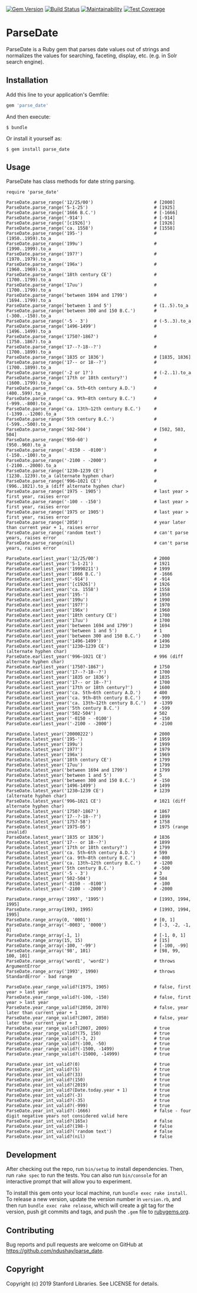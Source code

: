 [![Gem Version](https://badge.fury.io/rb/parse_date.svg)](https://badge.fury.io/rb/parse_date)
[![Build Status](https://travis-ci.org/sul-dlss/parse_date.svg?branch=master)](https://travis-ci.org/sul-dlss/parse_date)
[![Maintainability](https://api.codeclimate.com/v1/badges/2d006b4ccb3100434f4a/maintainability)](https://codeclimate.com/github/sul-dlss/parse_date/maintainability)
[![Test Coverage](https://api.codeclimate.com/v1/badges/2d006b4ccb3100434f4a/test_coverage)](https://codeclimate.com/github/sul-dlss/parse_date/test_coverage)

# ParseDate

ParseDate is a Ruby gem that parses date values out of strings and normalizes the values for searching, faceting, display, etc. (e.g. in Solr search engine).

## Installation

Add this line to your application's Gemfile:

```ruby
gem 'parse_date'
```

And then execute:

    $ bundle

Or install it yourself as:

    $ gem install parse_date

## Usage

ParseDate has class methods for date string parsing.

```
require 'parse_date'

ParseDate.parse_range('12/25/00')                       # [2000]
ParseDate.parse_range('5-1-25')                         # [1925]
ParseDate.parse_range('1666 B.C.')                      # [-1666]
ParseDate.parse_range('-914')                           # [-914]
ParseDate.parse_range('[c1926]')                        # [1926]
ParseDate.parse_range('ca. 1558')                       # [1558]
ParseDate.parse_range('195-')                           # (1950..1959).to_a
ParseDate.parse_range('199u')                           # (1990..1999).to_a
ParseDate.parse_range('197?')                           # (1970..1979).to_a
ParseDate.parse_range('196x')                           # (1960..1969).to_a
ParseDate.parse_range('18th century CE')                # (1700..1799).to_a
ParseDate.parse_range('17uu')                           # (1700..1799).to_a
ParseDate.parse_range('between 1694 and 1799')          # (1694..1799).to_a
ParseDate.parse_range('between 1 and 5')                # (1..5).to_a
ParseDate.parse_range('between 300 and 150 B.C.')       # (-300..-150).to_a
ParseDate.parse_range('-5 - 3')                         # (-5..3).to_a
ParseDate.parse_range('1496-1499')                      # (1496..1499).to_a
ParseDate.parse_range('1750?-1867')                     # (1750..1867).to_a
ParseDate.parse_range('17--?-18--?')                    # (1700..1899).to_a
ParseDate.parse_range('1835 or 1836')                   # [1835, 1836]
ParseDate.parse_range('17-- or 18--?')                  # (1700..1899).to_a
ParseDate.parse_range('-2 or 1?')                       # (-2..1).to_a
ParseDate.parse_range('17th or 18th century?')          # (1600..1799).to_a
ParseDate.parse_range('ca. 5th–6th century A.D.')       # (400..599).to_a
ParseDate.parse_range('ca. 9th–8th century B.C.')       # (-999..-800).to_a
ParseDate.parse_range('ca. 13th–12th century B.C.')     # (-1399..-1200).to_a
ParseDate.parse_range('5th century B.C.')               # (-599..-500).to_a
ParseDate.parse_range('502-504')                        # [502, 503, 504]
ParseDate.parse_range('950-60')                         # (950..960).to_a
ParseDate.parse_range('-0150 - -0100')                  # (-150..-100).to_a
ParseDate.parse_range('-2100 - -2000')                  # (-2100..-2000).to_a
ParseDate.parse_range('1230—1239 CE')                   # (1230..1239).to_a (alternate hyphen char)
ParseDate.parse_range('996–1021 CE')                    # (996..1021).to_a (diff alternate hyphen char)
ParseDate.parse_range('1975 - 1905')                    # last year > first year, raises error
ParseDate.parse_range('-100 - -150')                    # last year > first year, raises error
ParseDate.parse_range('1975 or 1905')                   # last year > first year, raises error
ParseDate.parse_range('2050')                           # year later than current year + 1, raises error
ParseDate.parse_range('random text')                    # can't parse years, raises error
ParseDate.parse_range(nil)                              # can't parse years, raises error

ParseDate.earliest_year('12/25/00')                     # 2000
ParseDate.earliest_year('5-1-21')                       # 1921
ParseDate.earliest_year('19990211')                     # 1999
ParseDate.earliest_year('1666 B.C.')                    # -1666
ParseDate.earliest_year('-914')                         # -914
ParseDate.earliest_year('[c1926]')                      # 1926
ParseDate.earliest_year('ca. 1558')                     # 1558
ParseDate.earliest_year('195-')                         # 1950
ParseDate.earliest_year('199u')                         # 1990
ParseDate.earliest_year('197?')                         # 1970
ParseDate.earliest_year('196x')                         # 1960
ParseDate.earliest_year('18th century CE')              # 1700
ParseDate.earliest_year('17uu')                         # 1700
ParseDate.earliest_year('between 1694 and 1799')        # 1694
ParseDate.earliest_year('between 1 and 5')              # 1
ParseDate.earliest_year('between 300 and 150 B.C.')     # -300
ParseDate.earliest_year('1496-1499')                    # 1496
ParseDate.earliest_year('1230—1239 CE')                 # 1230 (alternate hyphen char)
ParseDate.earliest_year('996–1021 CE')                  # 996 (diff alternate hyphen char)
ParseDate.earliest_year('1750?-1867')                   # 1750
ParseDate.earliest_year('17--?-18--?')                  # 1700
ParseDate.earliest_year('1835 or 1836')                 # 1835
ParseDate.earliest_year('17-- or 18--?')                # 1700
ParseDate.earliest_year('17th or 18th century?')        # 1600
ParseDate.earliest_year('ca. 5th–6th century A.D.')     # 400
ParseDate.earliest_year('ca. 9th–8th century B.C.')     # -999
ParseDate.earliest_year('ca. 13th–12th century B.C.')   # -1399
ParseDate.earliest_year('5th century B.C.')             # -599
ParseDate.earliest_year('502-504')                      # 502
ParseDate.earliest_year('-0150 - -0100')                # -150
ParseDate.earliest_year('-2100 - -2000')                # -2100

ParseDate.latest_year('20000222')                       # 2000
ParseDate.latest_year('195-')                           # 1959
ParseDate.latest_year('199u')                           # 1999
ParseDate.latest_year('197?')                           # 1979
ParseDate.latest_year('196x')                           # 1969
ParseDate.latest_year('18th century CE')                # 1799
ParseDate.latest_year('17uu')                           # 1799
ParseDate.latest_year('between 1694 and 1799')          # 1799
ParseDate.latest_year('between 1 and 5')                # 5
ParseDate.latest_year('between 300 and 150 B.C.')       # -150
ParseDate.latest_year('1496-1499')                      # 1499
ParseDate.latest_year('1230—1239 CE')                   # 1239 (alternate hyphen char)
ParseDate.latest_year('996–1021 CE')                    # 1021 (diff alternate hyphen char)
ParseDate.latest_year('1750?-1867')                     # 1867
ParseDate.latest_year('17--?-18--?')                    # 1899
ParseDate.latest_year('1757-58')                        # 1758
ParseDate.latest_year('1975-05')                        # 1975 (range invalid)
ParseDate.latest_year('1835 or 1836')                   # 1836
ParseDate.latest_year('17-- or 18--?')                  # 1899
ParseDate.latest_year('17th or 18th century?')          # 1799
ParseDate.latest_year('ca. 5th–6th century A.D.')       # 599
ParseDate.latest_year('ca. 9th–8th century B.C.')       # -800
ParseDate.latest_year('ca. 13th–12th century B.C.')     # -1200
ParseDate.latest_year('5th century B.C.')               # -500
ParseDate.latest_year('-5 - 3')                         # 3
ParseDate.latest_year('502-504')                        # 504
ParseDate.latest_year('-0150 - -0100')                  # -100
ParseDate.latest_year('-2100 - -2000')                  # -2000

ParseDate.range_array('1993', '1995')                   # [1993, 1994, 1995]
ParseDate.range_array(1993, 1995)                       # [1993, 1994, 1995]
ParseDate.range_array(0, '0001')                        # [0, 1]
ParseDate.range_array('-0003', '0000')                  # [-3, -2, -1, 0]
ParseDate.range_array(-1, 1)                            # [-1, 0, 1]
ParseDate.range_array(15, 15)                           # [15]
ParseDate.range_array(-100, '-99')                      # [-100, -99]
ParseDate.range_array('98', 101)                        # [98, 99, 100, 101]
ParseDate.range_array('word1', 'word2')                 # throws ArgumentError
ParseDate.range_array('1993', 1990)                     # throws StandardError - bad range

ParseDate.year_range_valid?(1975, 1905)                 # false, first year > last year
ParseDate.year_range_valid?(-100, -150)                 # false, first year > last year
ParseDate.year_range_valid?(2050, 2070)                 # false, year later than current year + 1
ParseDate.year_range_valid?(2007, 2050)                 # false, year later than current year + 1
ParseDate.year_range_valid?(2007, 2009)                 # true
ParseDate.year_range_valid?(75, 150)                    # true
ParseDate.year_range_valid?(-3, 2)                      # true
ParseDate.year_range_valid?(-100, -50)                  # true
ParseDate.year_range_valid?(-1500, -1499)               # true
ParseDate.year_range_valid?(-15000, -14999)             # true

ParseDate.year_int_valid?(0)                            # true
ParseDate.year_int_valid?(5)                            # true
ParseDate.year_int_valid?(33)                           # true
ParseDate.year_int_valid?(150)                          # true
ParseDate.year_int_valid?(2019)                         # true
ParseDate.year_int_valid?(Date.today.year + 1)          # true
ParseDate.year_int_valid?(-3)                           # true
ParseDate.year_int_valid?(-35)                          # true
ParseDate.year_int_valid?(-999)                         # true
ParseDate.year_int_valid?(-1666)                        # false - four digit negative years not considered valid here
ParseDate.year_int_valid?(165x)                         # false
ParseDate.year_int_valid?(198-)                         # false
ParseDate.year_int_valid?('random text')                # false
ParseDate.year_int_valid?(nil)                          # false
```

## Development

After checking out the repo, run `bin/setup` to install dependencies. Then, run `rake spec` to run the tests. You can also run `bin/console` for an interactive prompt that will allow you to experiment.

To install this gem onto your local machine, run `bundle exec rake install`. To release a new version, update the version number in `version.rb`, and then run `bundle exec rake release`, which will create a git tag for the version, push git commits and tags, and push the `.gem` file to [rubygems.org](https://rubygems.org).

## Contributing

Bug reports and pull requests are welcome on GitHub at https://github.com/ndushay/parse_date.

## Copyright

Copyright (c) 2019 Stanford Libraries. See LICENSE for details.
